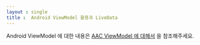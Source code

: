 ```yaml
---
layout : single
title :  Android ViewModel 활용과 LiveData
---
```


Android ViewModel 에 대한 내용은 [AAC ViewModel 에 대해서](/android/android-viewmodel/) 을 참조해주세요.

